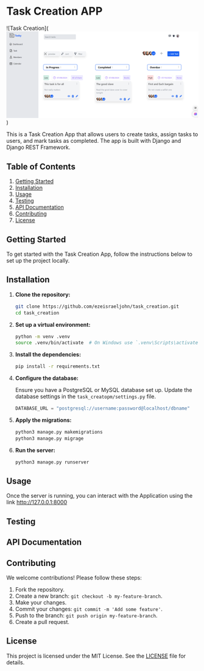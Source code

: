 # Task Creation APP
![Task Creation](![alt text](task_creation.png))

This is a Task Creation App that allows users to create tasks, assign tasks to users, and mark tasks as completed. The app is built with Django and Django REST Framework.

## Table of Contents

1. [Getting Started](#getting-started)
2. [Installation](#installation)
3. [Usage](#usage)
4. [Testing](#testing)
5. [API Documentation](#api-documentation)
6. [Contributing](#contributing)
7. [License](#license)

## Getting Started

To get started with the Task Creation App, follow the instructions below to set up the project locally.

## Installation

1. **Clone the repository:**

    ```bash
    git clone https://github.com/ezeisraeljohn/task_creation.git
    cd task_creation
    ```

2. **Set up a virtual environment:**

    ```bash
    python -m venv .venv
    source .venv/bin/activate  # On Windows use `.venv\Scripts\activate`
    ```

3. **Install the dependencies:**

    ```bash
    pip install -r requirements.txt
    ```

4. **Configure the database:**

    Ensure you have a PostgreSQL or MySQL database set up. Update the database settings in the `task_creatopm/settings.py` file.

    ```python
    DATABASE_URL = "postgresql://username:password@localhost/dbname"
    ```

5. **Apply the migrations:**

    ```bash
    python3 manage.py makemigrations
    python3 manage.py migrage
    ```

6. **Run the server:**

    ```bash
    python3 manage.py runserver
    ```

## Usage

Once the server is running, you can interact with the Application using the link http://127.0.0.1:8000

## Testing

## API Documentation

## Contributing

We welcome contributions! Please follow these steps:

1. Fork the repository.
2. Create a new branch: `git checkout -b my-feature-branch`.
3. Make your changes.
4. Commit your changes: `git commit -m 'Add some feature'`.
5. Push to the branch: `git push origin my-feature-branch`.
6. Create a pull request.

## License

This project is licensed under the MIT License. See the [LICENSE](LICENSE) file for details.
